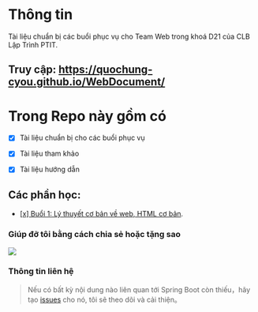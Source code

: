 # Thông tin

Tài liệu chuẩn bị các buổi phục vụ cho Team Web trong khoá D21 của CLB Lập Trình PTIT.

## Truy cập: https://quochung-cyou.github.io/WebDocument/

# Trong Repo này gồm có

- [x] Tài liệu chuẩn bị cho các buổi phục vụ
- [x] Tài liệu tham khảo
- [x] Tài liệu hướng dẫn


## Các phần học:

- [[x] Buổi 1: Lý thuyết cơ bản về web, HTML cơ bản](./Buoi1/README.md). 


### Giúp đỡ tôi bằng cách chia sẻ hoặc tặng sao

![](docs/images/stars.gif)

### Thông tin liên hệ 

> Nếu có bất kỳ nội dung nào liên quan tới Spring Boot còn thiếu，hãy tạo [issues](https://github.com/quochung-cyou/WebDocument/issues) cho nó, tôi sẽ theo dõi và cải thiện。

